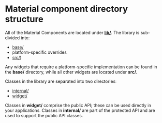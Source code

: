 # Material component directory structure

All of the Material Components are located under **[lib/](https://github.com/material-components/material-components-android/tree/master/lib)**. The library is
sub-divided into:

*   [base/](components.md#base/)
*   platform-specific overrides
*   [src/](components.md#src/))

Any widgets that require a platform-specific implementation can be found in
the **base/** directory, while all other widgets are located under **src/**.

Classes in the library are separated into two directories:

*   [internal/](https://github.com/material-components/material-components-android/tree/master/lib/java/android/support/design/internal/)
*   [widget/](https://github.com/material-components/material-components-android/tree/master/lib/java/android/support/design/widget/)

Classes in **widget/** comprise the public API; these can be used directly in your
applications. Classes in **internal/** are part of the protected API and are used to
support the public API classes.
